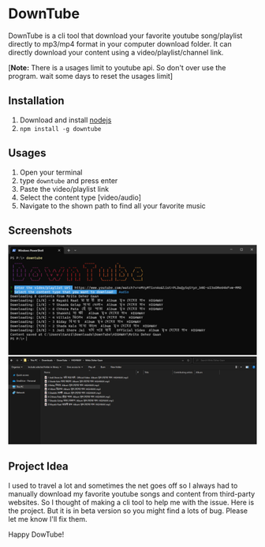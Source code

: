 # DownTube

DownTube is a cli tool that download your favorite youtube song/playlist directly to mp3/mp4 format in your computer download folder. It can directly download your content using a video/playlist/channel link.

[**Note:** There is a usages limit to youtube api. So don't over use the program. wait some days to reset the usages limit]

## Installation

1. Download and install [nodejs](https://nodejs.org/en)
1. `npm install -g downtube`

## Usages

1. Open your terminal
1. type `downtube` and press enter
1. Paste the video/playlist link
1. Select the content type [video/audio]
1. Navigate to the shown path to find all your favorite music

## Screenshots

![](./docs/1.png)
![](./docs/2.png)

## Project Idea

I used to travel a lot and sometimes the net goes off so I always had to manually download my favorite youtube songs and content from third-party websites. So I thought of making a cli tool to help me with the issue. Here is the project. But it is in beta version so you might find a lots of bug. Please let me know I'll fix them.

Happy DowTube!
